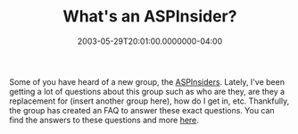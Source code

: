 ﻿---
title: What's an ASPInsider?
date: "2003-05-29T20:01:00.0000000-04:00"
description: Some of you have heard of a new group, the
featuredImage: img/8041-featured.png
---

Some of you have heard of a new group, the [ASPInsiders](http://aspinsiders.com/). Lately, I've been getting a lot of questions about this group such as who are they, are they a replacement for (insert another group here), how do I get in, etc. Thankfully, the group has created an FAQ to answer these exact questions. You can find the answers to these questions and more [here](http://aspinsiders.mykb.com/).

